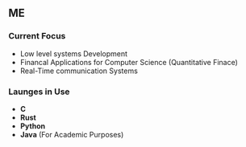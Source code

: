 ## ME

### Current Focus
* Low level systems Development
* Financal Applications for Computer Science (Quantitative Finace)
* Real-Time communication Systems

### Launges in Use
* **C**
* **Rust**
* **Python**
* **Java** (For Academic Purposes)
